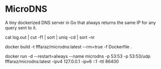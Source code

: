 # MicroDNS
A tiny dockerized DNS server in Go that always returns the same IP for any query sent to it.

cat log.out | cut -f1 | sort | uniq -cd | sort -nr

docker build -t fffaraz/microdns:latest --rm=true -f Dockerfile .

docker run -d --restart=always --name microdns -p 53:53 -p 53:53/udp fffaraz/microdns:latest -ipv4 127.0.0.1 -ipv6 ::1 -ttl 86400
